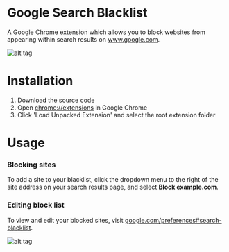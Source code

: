 # Google Search Blacklist
A Google Chrome extension which allows you to block websites from appearing within search results on www.google.com.

![alt tag](https://cloud.githubusercontent.com/assets/6752382/9807562/e24d1ee6-5822-11e5-9685-97c80e356328.png)

# Installation
1. Download the source code
2. Open [chrome://extensions](chrome://extensions) in Google Chrome
3. Click 'Load Unpacked Extension' and select the root extension folder

# Usage
### Blocking sites
To add a site to your blacklist, click the dropdown menu to the right of the site address on your search results page, and select **Block example.com**.
### Editing block list
To view and edit your blocked sites, visit [google.com/preferences#search-blacklist](https://www.google.com/preferences#search-blacklist).

![alt tag](https://cloud.githubusercontent.com/assets/6752382/9807563/e259b58e-5822-11e5-8ab7-a41d8619c1db.png)
